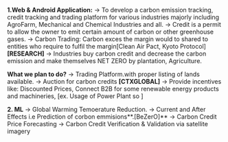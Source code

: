 **1.Web & Android Application:**
-> To develop a carbon emission tracking, credit tracking and trading platform for various industries majorly including AgroFarm, Mechanical and Chemical Industries and all.
-> Credit is a permit to allow the owner to emit certain amount of carbon or other greenhouse gases.
-> Carbon Trading: Carbon exces the margin would to shared to entities who require to fulfil the margin[Clean Air Pact, Kyoto Protocol]**[RESEARCH]**
-> Industries buy carbon credit and decrease the carbon emission and make themselves NET ZERO by plantation, Agriculture.

**What we plan to do?**
-> Trading Platform.with proper listing of lands available.
-> Auction for carbon credits **[CTXGLOBAL]**
-> Provide incentives like: Discounted Prices, Connect B2B for some renewable energy products and machineries, [ex. Usage of Power Plant so ]

**2.	ML**
-> Global Warming Temoerature Reduction.
-> Current and After Effects i.e Prediction of corbon emmisions**.[BeZerO]**
-> Carbon Credit Price Forecasting
-> Carbon Credit Verification & Validation via satellite imagery
